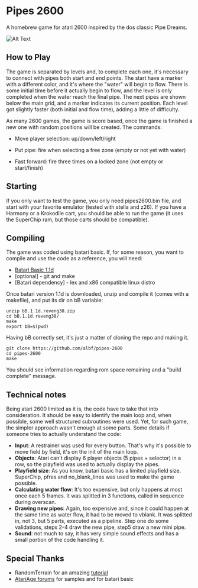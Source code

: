 # Pipes 2600

A homebrew game for atari 2600 inspired by the dos classic Pipe Dreams.

![Alt Text](https://github.com/albf/pipes-2600/raw/master/path/to/sample.gif)

## How to Play

The game is separated by levels and, to complete each one, it's necessary to connect with pipes both start and end points. The start have a marker with a different color, and it's where the "water" will begin to flow. There is some initial time before it actually begin to flow, and the level is only completed when the water reach the final pipe. The next pipes are shown below the main grid, and a marker indicates its current position. Each level got slightly faster (both initial and flow time), adding a little of difficulty.

As many 2600 games, the game is score based, once the game is finished a new one with random positions will be created. The commands:

* Move player selection: up/down/left/right

* Put pipe: fire when selecting a free zone (empty or not yet with water)

* Fast forward: fire three times on a locked zone (not empty or start/finish)

## Starting

If you only want to test the game, you only need pipes2600.bin file, and start with your favorite emulator (tested with stella and z26). If you have a Harmony or a Krokodile cart, you should be able to run the game (it uses the SuperChip ram, but those carts should be compatible).

## Compiling

The game was coded using batari basic. If, for some reason, you want to compile and use the code as a reference, you will need:

* [Batari Basic 1.1d](http://atariage.com/forums/topic/214909-bb-with-native-64k-cart-support-11dreveng/)
* [optional] - git and make
* [Batari dependency] - lex and x86 compatible linux distro

Once batari version 1.1d is downloaded, unzip and compile it (comes with a makefile), and put its dir on bB variable:

```
unzip bB.1.1d.reveng38.zip
cd bB.1.1d.reveng38/
make
export bB=$(pwd)
```

Having bB correctly set, it's just a matter of cloning the repo and making it.

```
git clone https://github.com/albf/pipes-2600
cd pipes-2600
make
```

You should see information regarding rom space remaining and a "build complete" message.

## Technical notes

Being atari 2600 limited as it is, the code have to take that into consideration. It should be easy to identify the main loop and, when possible, some well structured subroutines were used. Yet, for such game, the simpler approach wasn't enough at some parts. Some details if someone tries to actually understand the code:

* **Input**: A restrainer was used for every button. That's why it's possible to move field by field, it's on the init of the main loop.
* **Objects**: Atari can't display 6 player objects (5 pipes + selector) in a row, so the playfield was used to actually display the pipes.
* **Playfield size**: As you know, batari basic has a limited playfield size. SuperChip, pfres and no_blank_lines was used to make the game possible.
* **Calculating water flow**: It's too expensive, but only happens at most once each 5 frames. It was splitted in 3 functions, called in sequence during overscan.
* **Drawing new pipes**: Again, too expensive and, since it could happen at the same time as water flow, it had to be moved to vblank. It was splitted in, not 3, but 5 parts, executed as a pipeline. Step one do some validations, steps 2-4 draw the new pipe, step5 draw a new mini pipe.
* **Sound**: not much to say, it has very simple sound effects and has a small portion of the code handling it.

## Special Thanks

* RandomTerrain for an amazing [tutorial](http://www.randomterrain.com/atari-2600-memories-batari-basic-commands.html)
* [AtariAge forums](http://atariage.com/forums/forum/65-batari-basic/) for samples and for batari basic
